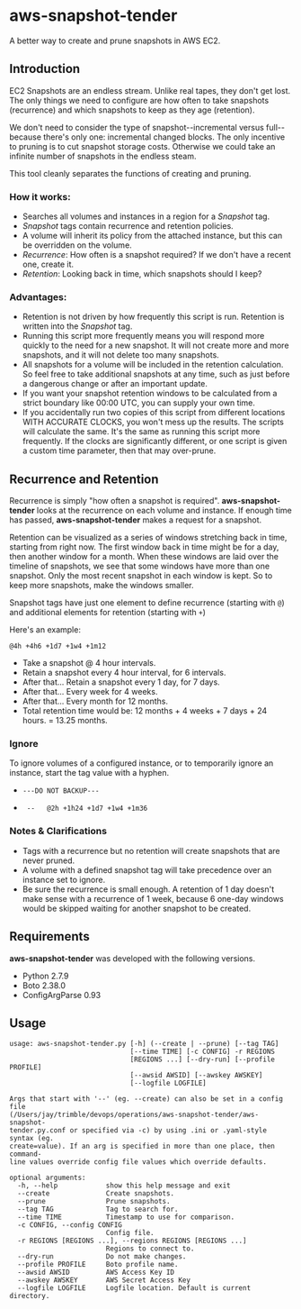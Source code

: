 # aws-snapshot-tender
A better way to create and prune snapshots in AWS EC2.

## Introduction
EC2 Snapshots are an endless stream. Unlike real tapes, they don't get lost. The only things we need to configure are how often to take snapshots (recurrence) and which snapshots to keep as they age (retention).

We don't need to consider the type of snapshot--incremental versus full--because there's only one: incremental changed blocks. The only incentive to pruning is to cut snapshot storage costs. Otherwise we could take an infinite number of snapshots in the endless steam.

This tool cleanly separates the functions of creating and pruning.

### How it works:

 * Searches all volumes and instances in a region for a *Snapshot* tag.
 * *Snapshot* tags contain recurrence and retention policies.
 * A volume will inherit its policy from the attached instance, but this can be overridden on the volume.
 * *Recurrence*: How often is a snapshot required? If we don't have a recent one, create it.
 * *Retention*: Looking back in time, which snapshots should I keep?

### Advantages:

 * Retention is not driven by how frequently this script is run. Retention is written into the *Snapshot* tag.
 * Running this script more frequently means you will respond more quickly to the need for a new snapshot. It will not create more and more snapshots, and it will not delete too many snapshots.
 * All snapshots for a volume will be included in the retention calculation. So feel free to take additional snapshots at any time, such as just before a dangerous change or after an important update.
 * If you want your snapshot retention windows to be calculated from a strict boundary like 00:00 UTC, you can supply your own time.
 * If you accidentally run two copies of this script from different locations WITH ACCURATE CLOCKS, you won't mess up the results. The scripts will calculate the same. It's the same as running this script more frequently. If the clocks are significantly different, or one script is given a custom time parameter, then that may over-prune.


## Recurrence and Retention

Recurrence is simply "how often a snapshot is required". **aws-snapshot-tender** looks at the recurrence on each volume and instance. If enough time has passed, **aws-snapshot-tender** makes a request for a snapshot.

Retention can be visualized as a series of windows stretching back in time, starting from right now. The first window back in time might be for a day, then another window for a month. When these windows are laid over the timeline of snapshots, we see that some windows have more than one snapshot. Only the most recent snapshot in each window is kept. So to keep more snapshots, make the windows smaller.

Snapshot tags have just one element to define recurrence (starting with `@`) and additional elements for retention (starting with `+`)

Here's an example:
```script
@4h +4h6 +1d7 +1w4 +1m12
```

* Take a snapshot @ 4 hour intervals.
* Retain a snapshot every 4 hour interval, for 6 intervals.
* After that... Retain a snapshot every 1 day, for 7 days.
* After that... Every week for 4 weeks.
* After that... Every month for 12 months.
* Total retention time would be: 12 months + 4 weeks + 7 days + 24 hours. = 13.25 months.

### Ignore
To ignore volumes of a configured instance, or to temporarily ignore an instance, start the tag value with a hyphen.
* ``` ---DO NOT BACKUP--- ```

* ```  --   @2h +1h24 +1d7 +1w4 +1m36 ```


### Notes & Clarifications
* Tags with a recurrence but no retention will create snapshots that are never pruned.
* A volume with a defined snapshot tag will take precedence over an instance set to ignore.
* Be sure the recurrence is small enough. A retention of 1 day doesn't make sense with a recurrence of 1 week, because 6 one-day windows would be skipped waiting for another snapshot to be created.

## Requirements
**aws-snapshot-tender** was developed with the following versions.
* Python 2.7.9
* Boto 2.38.0
* ConfigArgParse 0.93

## Usage
```
usage: aws-snapshot-tender.py [-h] (--create | --prune) [--tag TAG]
                              [--time TIME] [-c CONFIG] -r REGIONS
                              [REGIONS ...] [--dry-run] [--profile PROFILE]
                              [--awsid AWSID] [--awskey AWSKEY]
                              [--logfile LOGFILE]

Args that start with '--' (eg. --create) can also be set in a config file
(/Users/jay/trimble/devops/operations/aws-snapshot-tender/aws-snapshot-
tender.py.conf or specified via -c) by using .ini or .yaml-style syntax (eg.
create=value). If an arg is specified in more than one place, then command-
line values override config file values which override defaults.

optional arguments:
  -h, --help            show this help message and exit
  --create              Create snapshots.
  --prune               Prune snapshots.
  --tag TAG             Tag to search for.
  --time TIME           Timestamp to use for comparison.
  -c CONFIG, --config CONFIG
                        Config file.
  -r REGIONS [REGIONS ...], --regions REGIONS [REGIONS ...]
                        Regions to connect to.
  --dry-run             Do not make changes.
  --profile PROFILE     Boto profile name.
  --awsid AWSID         AWS Access Key ID
  --awskey AWSKEY       AWS Secret Access Key
  --logfile LOGFILE     Logfile location. Default is current directory.
```
